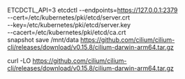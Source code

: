 
ETCDCTL_API=3 etcdctl --endpoints=https://127.0.0.1:2379 \
  --cert=/etc/kubernetes/pki/etcd/server.crt \
  --key=/etc/kubernetes/pki/etcd/server.key \
  --cacert=/etc/kubernetes/pki/etcd/ca.crt \
  snapshot save /mnt/data
https://github.com/cilium/cilium-cli/releases/download/v0.15.8/cilium-darwin-arm64.tar.gz

curl -LO https://github.com/cilium/cilium-cli/releases/download/v0.15.8/cilium-darwin-arm64.tar.gz
